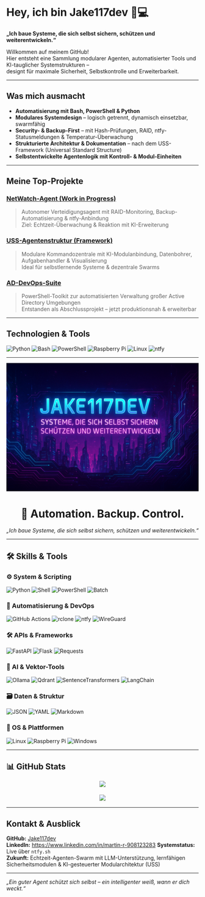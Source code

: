 # Hey, ich bin Jake117dev 🧠💻  
**„Ich baue Systeme, die sich selbst sichern, schützen und weiterentwickeln.“**

Willkommen auf meinem GitHub!  
Hier entsteht eine Sammlung modularer Agenten, automatisierter Tools und KI-tauglicher Systemstrukturen –  
designt für maximale Sicherheit, Selbstkontrolle und Erweiterbarkeit.

---

## Was mich ausmacht

- **Automatisierung mit Bash, PowerShell & Python**
- **Modulares Systemdesign** – logisch getrennt, dynamisch einsetzbar, swarmfähig
- **Security- & Backup-First** – mit Hash-Prüfungen, RAID, ntfy-Statusmeldungen & Temperatur-Überwachung
- **Strukturierte Architektur & Dokumentation** – nach dem USS-Framework (Universal Standard Structure)
- **Selbstentwickelte Agentenlogik mit Kontroll- & Modul-Einheiten**

---

## Meine Top-Projekte

### [NetWatch-Agent (Work in Progress)](https://github.com/Jake117dev/NetWatch-Agent)
> Autonomer Verteidigungsagent mit RAID-Monitoring, Backup-Automatisierung & ntfy-Anbindung  
> Ziel: Echtzeit-Überwachung & Reaktion mit KI-Erweiterung

### [USS-Agentenstruktur (Framework)](https://github.com/Jake117dev/USS-Agent)
> Modulare Kommandozentrale mit KI-Modulanbindung, Datenbohrer, Aufgabenhandler & Visualisierung  
> Ideal für selbstlernende Systeme & dezentrale Swarms

### [AD-DevOps-Suite](https://github.com/Jake117dev/ad-devops-suite)
> PowerShell-Toolkit zur automatisierten Verwaltung großer Active Directory Umgebungen  
> Entstanden als Abschlussprojekt – jetzt produktionsnah & erweiterbar

---

## Technologien & Tools

![Python](https://img.shields.io/badge/-Python-3776AB?style=for-the-badge&logo=python&logoColor=white)
![Bash](https://img.shields.io/badge/-Bash-121011?style=for-the-badge&logo=gnubash&logoColor=white)
![PowerShell](https://img.shields.io/badge/-PowerShell-5391FE?style=for-the-badge&logo=powershell&logoColor=white)
![Raspberry Pi](https://img.shields.io/badge/-Raspberry_Pi-C51A4A?style=for-the-badge&logo=raspberrypi&logoColor=white)
![Linux](https://img.shields.io/badge/-Linux-FCC624?style=for-the-badge&logo=linux&logoColor=black)
![ntfy](https://img.shields.io/badge/-ntfy.sh-000000?style=for-the-badge&logo=data:image/svg+xml;base64,PHN2ZyB4bWxucz0naHR0cDovL3d3dy53My5vcmcvMjAwMC9zdmcnIHdpZHRoPScxNycgaGVpZ2h0PScxNycgdmlld0JveD0nMCAwIDM1MCAzNTAnPjxwYXRoIGZpbGw9JyNmZmYnIGQ9J00xNzUgMzUwYTAgMCAwIDAgMSAwLTM1MEEzNTAgMzUwIDAgMCAxIDE3NSAzNTB6Jy8+PC9zdmc+&logoColor=white)

---

<p align="center">
  <img src="https://raw.githubusercontent.com/Jake117dev/Jake117dev/main/80A61811-499F-4ED5-A653-D4C8C812ED7F.png" alt="Jake117dev Cyberpunk Banner" />
</p>

<h1 align="center">🧠 Automation. Backup. Control.</h1>
<p align="center"><i>„Ich baue Systeme, die sich selbst sichern, schützen und weiterentwickeln.“</i></p>

---

## 🛠️ Skills & Tools

### ⚙️ System & Scripting  
![Python](https://img.shields.io/badge/-Python-05122A?style=flat&logo=python)
![Shell](https://img.shields.io/badge/-Shell-05122A?style=flat&logo=gnu-bash)
![PowerShell](https://img.shields.io/badge/-PowerShell-05122A?style=flat&logo=powershell)
![Batch](https://img.shields.io/badge/-Batch-05122A?style=flat)

### 🧪 Automatisierung & DevOps  
![GitHub Actions](https://img.shields.io/badge/-GitHub%20Actions-05122A?style=flat&logo=githubactions)
![rclone](https://img.shields.io/badge/-rclone-05122A?style=flat)
![ntfy](https://img.shields.io/badge/-ntfy.sh-05122A?style=flat)
![WireGuard](https://img.shields.io/badge/-WireGuard-05122A?style=flat)

### 🛠️ APIs & Frameworks  
![FastAPI](https://img.shields.io/badge/-FastAPI-05122A?style=flat&logo=fastapi)
![Flask](https://img.shields.io/badge/-Flask-05122A?style=flat&logo=flask)
![Requests](https://img.shields.io/badge/-Requests-05122A?style=flat)

### 🧠 AI & Vektor-Tools  
![Ollama](https://img.shields.io/badge/-Ollama-05122A?style=flat)
![Qdrant](https://img.shields.io/badge/-Qdrant-05122A?style=flat)
![SentenceTransformers](https://img.shields.io/badge/-SentenceTransformers-05122A?style=flat)
![LangChain](https://img.shields.io/badge/-LangChain-05122A?style=flat)

### 🗃️ Daten & Struktur  
![JSON](https://img.shields.io/badge/-JSON-05122A?style=flat)
![YAML](https://img.shields.io/badge/-YAML-05122A?style=flat)
![Markdown](https://img.shields.io/badge/-Markdown-05122A?style=flat)

### 🧰 OS & Plattformen  
![Linux](https://img.shields.io/badge/-Linux-05122A?style=flat&logo=linux)
![Raspberry Pi](https://img.shields.io/badge/-Raspberry%20Pi-05122A?style=flat&logo=raspberrypi)
![Windows](https://img.shields.io/badge/-Windows-05122A?style=flat&logo=windows)

---

## 📊 GitHub Stats

<p align="center">
  <img src="https://github-readme-stats.vercel.app/api?username=Jake117dev&show_icons=true&theme=github_dark" />
  <br><br>
  <img src="https://github-readme-streak-stats.herokuapp.com?user=Jake117dev&theme=github-dark&hide_border=true" />
</p>

---

## Kontakt & Ausblick

**GitHub:** [Jake117dev](https://github.com/Jake117dev)  
**LinkedIn:** https://www.linkedin.com/in/martin-r-908123283
**Systemstatus:** Live über `ntfy.sh`  
**Zukunft:** Echtzeit-Agenten-Swarm mit LLM-Unterstützung, lernfähigen Sicherheitsmodulen & KI-gesteuerter Modularchitektur (USS)

---

_„Ein guter Agent schützt sich selbst – ein intelligenter weiß, wann er dich weckt.“_
